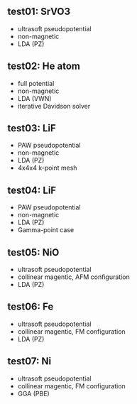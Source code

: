 ## test01: SrVO3
- ultrasoft pseudopotential
- non-magnetic
- LDA (PZ)

## test02: He atom
- full potential
- non-magnetic
- LDA (VWN)
- iterative Davidson solver

## test03: LiF
- PAW pseudopotential
- non-magnetic
- LDA (PZ)
- 4x4x4 k-point mesh

## test04: LiF
- PAW pseudopotential
- non-magnetic
- LDA (PZ)
- Gamma-point case

## test05: NiO
- ultrasoft pseudopotential
- collinear magentic, AFM configuration
- LDA (PZ)

## test06: Fe
- ultrasoft pseudopotential
- collinear magentic, FM configuration
- LDA (PZ)

## test07: Ni
- ultrasoft pseudopotential
- collinear magentic, FM configuration
- GGA (PBE)



